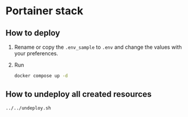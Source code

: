 # Portainer stack

## How to deploy

1. Rename or copy the ```.env_sample``` to ```.env``` and change the values with your preferences.

2. Run

    ```bash
    docker compose up -d
    ```

## How to undeploy all created resources

```bash
../../undeploy.sh
```
